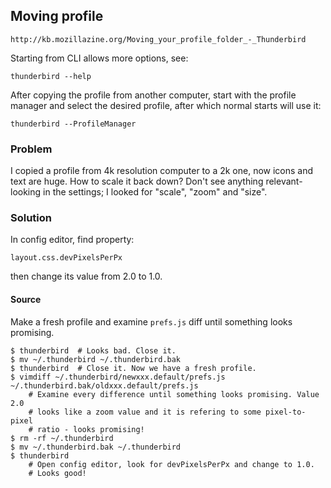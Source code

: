 Moving profile
--------------

    http://kb.mozillazine.org/Moving_your_profile_folder_-_Thunderbird

Starting from CLI allows more options, see:

    thunderbird --help

After copying the profile from another computer, start with the profile manager
and select the desired profile, after which normal starts will use it:

    thunderbird --ProfileManager

### Problem

I copied a profile from 4k resolution computer to a 2k one, now icons and text
are huge. How to scale it back down? Don't see anything relevant-looking in the
settings; I looked for "scale", "zoom" and "size".

### Solution

In config editor, find property:

    layout.css.devPixelsPerPx

then change its value from 2.0 to 1.0.

#### Source

Make a fresh profile and examine `prefs.js` diff until something looks promising.

    $ thunderbird  # Looks bad. Close it.
    $ mv ~/.thunderbird ~/.thunderbird.bak
    $ thunderbird  # Close it. Now we have a fresh profile.
    $ vimdiff ~/.thunderbird/newxxx.default/prefs.js ~/.thunderbird.bak/oldxxx.default/prefs.js
        # Examine every difference until something looks promising. Value 2.0
        # looks like a zoom value and it is refering to some pixel-to-pixel
        # ratio - looks promising!
    $ rm -rf ~/.thunderbird
    $ mv ~/.thunderbird.bak ~/.thunderbird
    $ thunderbird
        # Open config editor, look for devPixelsPerPx and change to 1.0.
        # Looks good!
